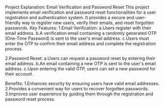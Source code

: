Project Explanation: Email Verification and Password Reset
This project implements email verification and password reset functionalities for a user registration and authentication system. It provides a secure and user-friendly way to register new users, verify their emails, and reset forgotten passwords.
Key Features:
1.Email Verification:
  a.Users register with their email address.
  b.A verification email containing a randomly generated OTP (One-Time Password) is sent to the user's email address.
  c.Users must enter the OTP to confirm their email address and complete the registration process.

2.Password Reset:
  a.Users can request a password reset by entering their email address.
  b.An email containing a new OTP is sent to the user's email address.
  c.Upon entering the valid OTP, users can set a new password for their account.

Benefits:
  1.Enhances security by ensuring users have valid email addresses.
  2.Provides a convenient way for users to recover forgotten passwords.
  3.Improves user experience by guiding them through the registration and password reset process.
